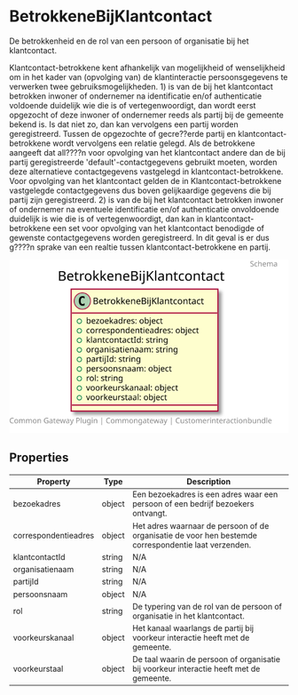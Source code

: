 # BetrokkeneBijKlantcontact

De betrokkenheid en de rol van een persoon of organisatie bij het klantcontact.

Klantcontact-betrokkene kent afhankelijk van mogelijkheid of wenselijkheid om in het kader van (opvolging van) de klantinteractie persoonsgegevens te verwerken twee gebruiksmogelijkheden. 1) is van de bij het klantcontact betrokken inwoner of ondernemer na identificatie en/of authenticatie voldoende duidelijk wie die is of vertegenwoordigt, dan wordt eerst opgezocht of deze inwoner of ondernemer reeds als partij bij de gemeente bekend is. Is dat niet zo, dan kan vervolgens een partij worden geregistreerd. Tussen de opgezochte of gecre??erde partij en klantcontact-betrokkene wordt vervolgens een relatie gelegd. Als de betrokkene aangeeft dat all????n voor opvolging van het klantcontact andere dan de bij partij geregistreerde 'default'-contactgegevens gebruikt moeten, worden deze alternatieve contactgegevens vastgelegd in klantcontact-betrokkene. Voor opvolging van het klantcontact gelden de in Klantcontact-betrokkene vastgelegde contactgegevens dus boven gelijkaardige gegevens die bij partij zijn geregistreerd. 2) is van de bij het klantcontact betrokken inwoner of ondernemer na eventuele identificatie en/of authenticatie onvoldoende duidelijk is wie die is of vertegenwoordigt, dan kan in klantcontact-betrokkene een set voor opvolging van het klantcontact benodigde of gewenste contactgegevens worden geregistreerd. In dit geval is er dus g????n sprake van een realtie tussen klantcontact-betrokkene en partij.

![Class Diagram](docs/schema/klant.betrokkeneBijKlantcontact.svg)

## Properties

| Property | Type | Description |
|----------|------|-------------|
| bezoekadres | object | Een bezoekadres is een adres waar een persoon of een bedrijf bezoekers ontvangt. |
| correspondentieadres | object | Het adres waarnaar de persoon of de organisatie de voor hen bestemde correspondentie laat verzenden. |
| klantcontactId | string | N/A |
| organisatienaam | string | N/A |
| partijId | string | N/A |
| persoonsnaam | object | N/A |
| rol | string | De typering van de rol van de persoon of organisatie in het klantcontact. |
| voorkeurskanaal | object | Het kanaal waarlangs de partij bij voorkeur interactie heeft met de gemeente. |
| voorkeurstaal | object | De taal waarin de persoon of organisatie bij voorkeur interactie heeft met de gemeente. |
